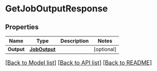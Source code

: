 # GetJobOutputResponse

## Properties

Name | Type | Description | Notes
------------ | ------------- | ------------- | -------------
**Output** | [**JobOutput**](JobOutput.md) |  | [optional] 

[[Back to Model list]](../README.md#documentation-for-models) [[Back to API list]](../README.md#documentation-for-api-endpoints) [[Back to README]](../README.md)

<style>
     p, ul, ol, li { font-size: 18px !important;}
</style>


